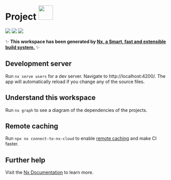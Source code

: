 # Project  <a alt="Nx logo" href="https://nx.dev" target="_blank" rel="noreferrer"><img src="https://raw.githubusercontent.com/nrwl/nx/master/images/nx-logo.png" width="45"></a>

[![](https://github.com/lgmarch/blog-nest/workflows/check/badge.svg)](https://github.com/lgmarch/blog-nest/actions?query=workflow%3Acheck)
[![](https://github.com/lgmarch/blog-nest/workflows/check/badge.svg)](https://github.com/lgmarch/blog-nest/actions?query=workflow%3Acheck)
[![](https://github.com/lgmarch/blog-nest/workflows/check/badge.svg)](https://github.com/lgmarch/blog-nest/actions?query=workflow%3Acheck)


✨ **This workspace has been generated by [Nx, a Smart, fast and extensible build system.](https://nx.dev)** ✨

## Development server

Run `nx serve users` for a dev server. Navigate to http://localhost:4200/. The app will automatically reload if you change any of the source files.

## Understand this workspace

Run `nx graph` to see a diagram of the dependencies of the projects.

## Remote caching

Run `npx nx connect-to-nx-cloud` to enable [remote caching](https://nx.app) and make CI faster.

## Further help

Visit the [Nx Documentation](https://nx.dev) to learn more.
